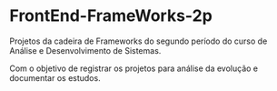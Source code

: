 # FrontEnd-FrameWorks-2p
Projetos da cadeira de Frameworks do segundo período do curso de Análise e Desenvolvimento de Sistemas.

Com o objetivo de registrar os projetos para análise da evolução e documentar os estudos. 
